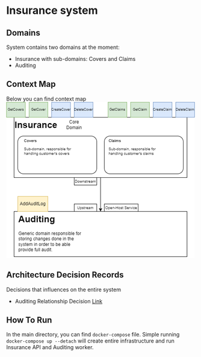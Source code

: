 # Insurance system

## Domains
System contains two domains at the moment:
- Insurance with sub-domains: Covers and Claims
- Auditing

## Context Map
Below you can find context map
![Context map](Documentation/ContextMap.png)

## Architecture Decision Records
Decisions that influences on the entire system
 - Auditing Relationship Decision [Link](Documentation/ADRs/AuditingRelationship.md)

## How To Run
In the main directory, you can find `docker-compose` file. Simple running `docker-compose up --detach` will create entire infrastructure and run Insurance API and Auditing worker.
